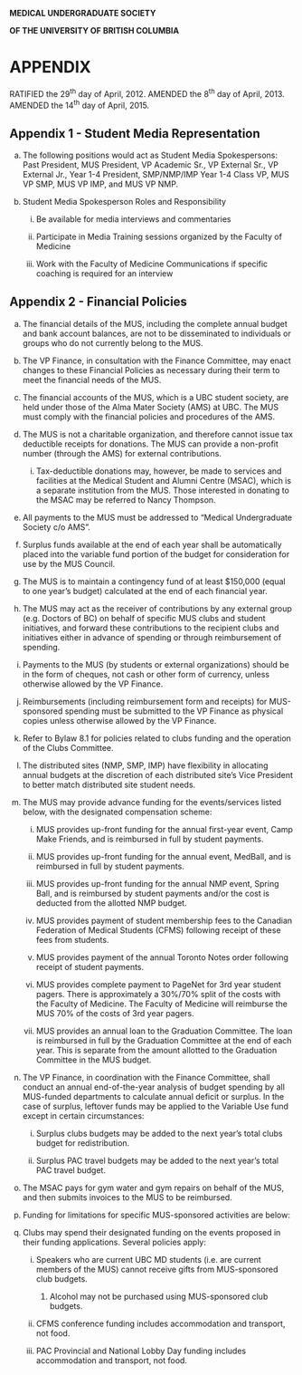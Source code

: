 <style type="text/css">
	ol { list-style-type: lower-alpha; }
    ol ol { list-style-type: lower-roman; }
	ol ol ol { list-style-type: decimal; }
</style>

**MEDICAL UNDERGRADUATE SOCIETY**

**OF THE UNIVERSITY OF BRITISH COLUMBIA**

APPENDIX
========

RATIFIED the 29<sup>th</sup> day of April, 2012. AMENDED the 8<sup>th</sup> day of April, 2013. AMENDED the 14<sup>th</sup> day of April, 2015.

Appendix 1 - Student Media Representation
----------------------------------------

1.  The following positions would act as Student Media Spokespersons: Past President, MUS President, VP Academic Sr., VP External Sr., VP External Jr., Year 1-4 President, SMP/NMP/IMP Year 1-4 Class VP, MUS VP SMP, MUS VP IMP, and MUS VP NMP.

2.  Student Media Spokesperson Roles and Responsibility

    1.  Be available for media interviews and commentaries

    2.  Participate in Media Training sessions organized by the Faculty of Medicine

    3.  Work with the Faculty of Medicine Communications if specific coaching is required for an interview

Appendix 2 - Financial Policies
------------------------------

1.  The financial details of the MUS, including the complete annual budget and bank account balances, are not to be disseminated to individuals or groups who do not currently belong to the MUS.

2.  The VP Finance, in consultation with the Finance Committee, may enact changes to these Financial Policies as necessary during their term to meet the financial needs of the MUS.

3.  The financial accounts of the MUS, which is a UBC student society, are held under those of the Alma Mater Society (AMS) at UBC. The MUS must comply with the financial policies and procedures of the AMS.

4.  The MUS is not a charitable organization, and therefore cannot issue tax deductible receipts for donations. The MUS can provide a non-profit number (through the AMS) for external contributions.

    1.  Tax-deductible donations may, however, be made to services and facilities at the Medical Student and Alumni Centre (MSAC), which is a separate institution from the MUS. Those interested in donating to the MSAC may be referred to Nancy Thompson.

5.  All payments to the MUS must be addressed to “Medical Undergraduate Society c/o AMS”.

6.  Surplus funds available at the end of each year shall be automatically placed into the variable fund portion of the budget for consideration for use by the MUS Council.

7.  The MUS is to maintain a contingency fund of at least $150,000 (equal to one year’s budget) calculated at the end of each financial year.

8.  The MUS may act as the receiver of contributions by any external group (e.g. Doctors of BC) on behalf of specific MUS clubs and student initiatives, and forward these contributions to the recipient clubs and initiatives either in advance of spending or through reimbursement of spending.

9.  Payments to the MUS (by students or external organizations) should be in the form of cheques, not cash or other form of currency, unless otherwise allowed by the VP Finance.

10. Reimbursements (including reimbursement form and receipts) for MUS-sponsored spending must be submitted to the VP Finance as physical copies unless otherwise allowed by the VP Finance.

11. Refer to Bylaw 8.1 for policies related to clubs funding and the operation of the Clubs Committee.

12. The distributed sites (NMP, SMP, IMP) have flexibility in allocating annual budgets at the discretion of each distributed site’s Vice President to better match distributed site student needs.

13. The MUS may provide advance funding for the events/services listed below, with the designated compensation scheme:

    1.  MUS provides up-front funding for the annual first-year event, Camp Make Friends, and is reimbursed in full by student payments.

    2.  MUS provides up-front funding for the annual event, MedBall, and is reimbursed in full by student payments.

    3.  MUS provides up-front funding for the annual NMP event, Spring Ball, and is reimbursed by student payments and/or the cost is deducted from the allotted NMP budget.

    4.  MUS provides payment of student membership fees to the Canadian Federation of Medical Students (CFMS) following receipt of these fees from students.

    5.  MUS provides payment of the annual Toronto Notes order following receipt of student payments.

    6.  MUS provides complete payment to PageNet for 3rd year student pagers. There is approximately a 30%/70% split of the costs with the Faculty of Medicine. The Faculty of Medicine will reimburse the MUS 70% of the costs of 3rd year pagers.

    7.  MUS provides an annual loan to the Graduation Committee. The loan is reimbursed in full by the Graduation Committee at the end of each year. This is separate from the amount allotted to the Graduation Committee in the MUS budget.

14. The VP Finance, in coordination with the Finance Committee, shall conduct an annual end-of-the-year analysis of budget spending by all MUS-funded departments to calculate annual deficit or surplus. In the case of surplus, leftover funds may be applied to the Variable Use fund except in certain circumstances:

    1.  Surplus clubs budgets may be added to the next year’s total clubs budget for redistribution.

    2.  Surplus PAC travel budgets may be added to the next year’s total PAC travel budget.

15. The MSAC pays for gym water and gym repairs on behalf of the MUS, and then submits invoices to the MUS to be reimbursed.

16. Funding for limitations for specific MUS-sponsored activities are below:

17. Clubs may spend their designated funding on the events proposed in their funding applications. Several policies apply:

    1.  Speakers who are current UBC MD students (i.e. are current members of the MUS) cannot receive gifts from MUS-sponsored club budgets.

        1.  Alcohol may not be purchased using MUS-sponsored club budgets.

    2.  CFMS conference funding includes accommodation and transport, not food.

    3.  PAC Provincial and National Lobby Day funding includes accommodation and transport, not food.
